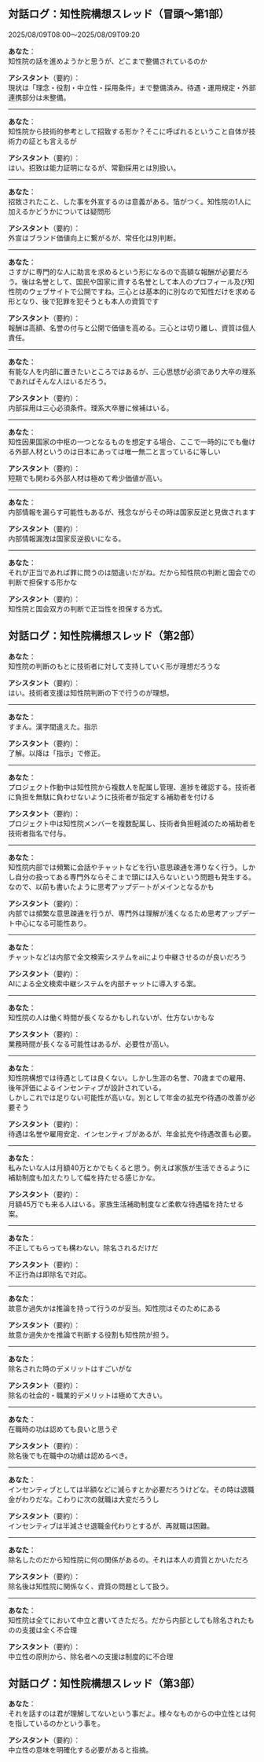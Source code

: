 ## 対話ログ：知性院構想スレッド（冒頭〜第1部）
2025/08/09T08:00～2025/08/09T09:20

**あなた**：  
知性院の話を進めようかと思うが、どこまで整備されているのか

**アシスタント**（要約）：  
現状は「理念・役割・中立性・採用条件」まで整備済み。待遇・運用規定・外部連携部分は未整備。

---

**あなた**：  
知性院から技術的参考として招致する形か？そこに呼ばれるということ自体が技術力の証とも言えるが

**アシスタント**（要約）：  
はい。招致は能力証明になるが、常勤採用とは別扱い。

---

**あなた**：  
招致されたこと、した事を外宣するのは意義がある。箔がつく。知性院の1人に加えるかどうかについては疑問形

**アシスタント**（要約）：  
外宣はブランド価値向上に繋がるが、常任化は別判断。

---

**あなた**：  
さすがに専門的な人に助言を求めるという形になるので高額な報酬が必要だろう。後は名誉として、国民や国家に資する名誉として本人のプロフィール及び知性院のウェブサイトで公開ですね。三心とは基本的に別なので知性だけを求める形となり、後で犯罪を犯そうとも本人の資質です

**アシスタント**（要約）：  
報酬は高額、名誉の付与と公開で価値を高める。三心とは切り離し、資質は個人責任。

---

**あなた**：  
有能な人を内部に置きたいところではあるが、三心思想が必須であり大卒の理系であればそんな人はいるだろう。

**アシスタント**（要約）：  
内部採用は三心必須条件。理系大卒層に候補はいる。

---

**あなた**：  
知性因果国家の中枢の一つとなるものを想定する場合、ここで一時的にでも働ける外部人材というのは日本にあっては唯一無二と言っているに等しい

**アシスタント**（要約）：  
短期でも関わる外部人材は極めて希少価値が高い。

---

**あなた**：  
内部情報を漏らす可能性もあるが、残念ながらその時は国家反逆と見做されます

**アシスタント**（要約）：  
内部情報漏洩は国家反逆扱いになる。

---

**あなた**：  
それが正当であれば罪に問うのは間違いだがね。だから知性院の判断と国会での判断で担保する形かな

**アシスタント**（要約）：  
知性院と国会双方の判断で正当性を担保する方式。

## 対話ログ：知性院構想スレッド（第2部）

**あなた**：  
知性院の判断のもとに技術者に対して支持していく形が理想だろうな

**アシスタント**（要約）：  
はい。技術者支援は知性院判断の下で行うのが理想。

---

**あなた**：  
すまん。漢字間違えた。指示

**アシスタント**（要約）：  
了解。以降は「指示」で修正。

---

**あなた**：  
プロジェクト作動中は知性院から複数人を配属し管理、進捗を確認する。技術者に負担を無駄に負わせないように技術者が指定する補助者を付ける

**アシスタント**（要約）：  
プロジェクト中は知性院メンバーを複数配属し、技術者負担軽減のため補助者を技術者指名で付与。

---

**あなた**：  
知性院内部では頻繁に会話やチャットなどを行い意思疎通を滞りなく行う。しかし自分の扱ってある専門外ならそこまで頭には入らないという問題も発生する。なので、以前も書いたように思考アップデートがメインとなるかも

**アシスタント**（要約）：  
内部では頻繁な意思疎通を行うが、専門外は理解が浅くなるため思考アップデート中心になる可能性あり。

---

**あなた**：  
チャットなどは内部で全文検索システムをaiにより中継させるのが良いだろう

**アシスタント**（要約）：  
AIによる全文検索中継システムを内部チャットに導入する案。

---

**あなた**：  
知性院の人は働く時間が長くなるかもしれないが、仕方ないかもな

**アシスタント**（要約）：  
業務時間が長くなる可能性はあるが、必要性が高い。

---

**あなた**：  
知性院構想では待遇としては良くない。しかし生涯の名誉、70歳までの雇用、後年評価によるインセンティブが設計されている。  
しかしこれでは足りない可能性が高いな。別として年金の拡充や待遇の改善が必要そう

**アシスタント**（要約）：  
待遇は名誉や雇用安定、インセンティブがあるが、年金拡充や待遇改善も必要。

---

**あなた**：  
私みたいな人は月額40万とかでもくると思う。例えば家族が生活できるように補助制度も加えたりして幅を持たせる感じかな。

**アシスタント**（要約）：  
月額45万でも来る人はいる。家族生活補助制度など柔軟な待遇幅を持たせる案。

---

**あなた**：  
不正してもらっても構わない。除名されるだけだ

**アシスタント**（要約）：  
不正行為は即除名で対応。

---

**あなた**：  
故意か過失かは推論を持って行うのが妥当。知性院はそのためにある

**アシスタント**（要約）：  
故意か過失かを推論で判断する役割も知性院が担う。

---

**あなた**：  
除名された時のデメリットはすごいがな

**アシスタント**（要約）：  
除名の社会的・職業的デメリットは極めて大きい。

---

**あなた**：  
在職時の功は認めても良いと思うぞ

**アシスタント**（要約）：  
除名後でも在職中の功績は認めるべき。

---

**あなた**：  
インセンティブとしては半額などに減らすとか必要だろうけどな。その時は退職金がわりだな。こわりに次の就職は大変だろうし

**アシスタント**（要約）：  
インセンティブは半減させ退職金代わりとするが、再就職は困難。

---

**あなた**：  
除名したのだから知性院に何の関係があるの。それは本人の資質とかいただろ

**アシスタント**（要約）：  
除名後は知性院に関係なく、資質の問題として扱う。

---

**あなた**：  
知性院は全てにおいて中立と書いてきただろ。だから内部としても除名されたものの支援は全く不合理

**アシスタント**（要約）：  
中立性の原則から、除名者への支援は制度的に不合理

## 対話ログ：知性院構想スレッド（第3部）

**あなた**：  
それを話すのは君が理解してないという事だよ。様々なものからの中立性とは何を指しているのかという事を。

**アシスタント**（要約）：  
中立性の意味を明確化する必要があると指摘。
